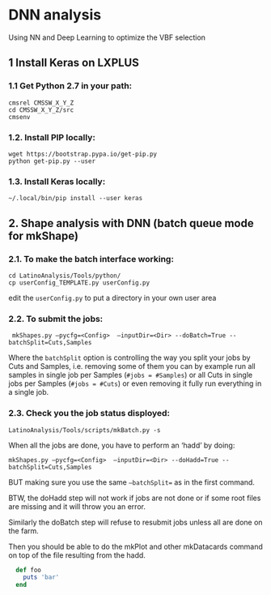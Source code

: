 
# DNN analysis
Using NN and Deep Learning to optimize the VBF selection

## 1 Install Keras on LXPLUS

### 1.1 Get Python 2.7 in your path:
```
cmsrel CMSSW_X_Y_Z
cd CMSSW_X_Y_Z/src
cmsenv
```
### 1.2. Install PIP locally:
```
wget https://bootstrap.pypa.io/get-pip.py 
python get-pip.py --user
```
### 1.3. Install Keras locally:
```
~/.local/bin/pip install --user keras
```
## 2. Shape analysis with DNN (batch queue mode for mkShape)

### 2.1. To make the batch interface working:
```
cd LatinoAnalysis/Tools/python/
cp userConfig_TEMPLATE.py userConfig.py
```
edit the `userConfig.py` to put a directory in your own user area

### 2.2. To submit the jobs:
```
 mkShapes.py —pycfg=<Config>  —inputDir=<Dir> --doBatch=True --batchSplit=Cuts,Samples
```
Where the `batchSplit` option is controlling the way you split your jobs by Cuts and Samples, i.e. removing some of them you can by example run all samples in single job per Samples (`#jobs = #Samples`) or all Cuts in single jobs per Samples (`#jobs = #Cuts`) or even removing it fully run everything in a single job.
 
 ### 2.3. Check you the job status disployed:
```
LatinoAnalysis/Tools/scripts/mkBatch.py -s
```
When all the jobs are done, you have to perform an ‘hadd’ by doing:
```
mkShapes.py —pycfg=<Config>  —inputDir=<Dir> --doHadd=True --batchSplit=Cuts,Samples
```
BUT making sure you use the same `—batchSplit=` as in the first command.

BTW, the doHadd step will not work if jobs are not done or if some root files are missing and it will throw you an error.

Similarly the doBatch step will refuse to resubmit jobs unless all are done on the farm.

Then you should be able to do the mkPlot and other mkDatacards command on top of the file resulting from the hadd.

```ruby
  def foo
    puts 'bar'
  end
```
